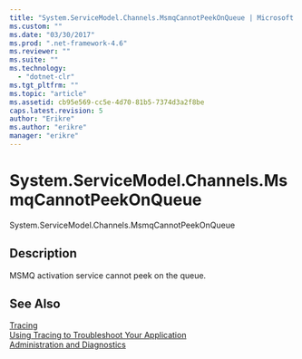 ```yaml
---
title: "System.ServiceModel.Channels.MsmqCannotPeekOnQueue | Microsoft Docs"
ms.custom: ""
ms.date: "03/30/2017"
ms.prod: ".net-framework-4.6"
ms.reviewer: ""
ms.suite: ""
ms.technology: 
  - "dotnet-clr"
ms.tgt_pltfrm: ""
ms.topic: "article"
ms.assetid: cb95e569-cc5e-4d70-81b5-7374d3a2f8be
caps.latest.revision: 5
author: "Erikre"
ms.author: "erikre"
manager: "erikre"
---
```

# System.ServiceModel.Channels.MsmqCannotPeekOnQueue
System.ServiceModel.Channels.MsmqCannotPeekOnQueue  
  
## Description  
 MSMQ activation service cannot peek on the queue.  
  
## See Also  
 [Tracing](../../../../../docs/framework/wcf/diagnostics/tracing/tracing.md)   
 [Using Tracing to Troubleshoot Your Application](../../../../../docs/framework/wcf/diagnostics/tracing/using-tracing-to-troubleshoot-your-application.md)   
 [Administration and Diagnostics](../../../../../docs/framework/wcf/diagnostics/administration-and-diagnostics.md)